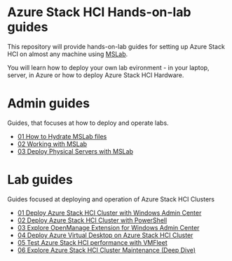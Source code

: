 # Azure Stack HCI Hands-on-lab guides

This repository will provide hands-on-lab guides for setting up Azure Stack HCI on almost any machine using [MSLab](aka.ms/mslab).

You will learn how to deploy your own lab evironment - in your laptop, server, in Azure or how to deploy Azure Stack HCI Hardware.

# Admin guides

Guides, that focuses at how to deploy and operate labs.

* [01 How to Hydrate MSLab files](admin-guides/01-HydrateMSLab/readme.md)
* [02 Working with MSLab](admin-guides/02-WorkingWithMSLab/readme.md)
* [03 Deploy Physical Servers with MSLab](admin-guides/03-DeployPhysicalServersWithMSLab/readme.md)

# Lab guides

Guides focused at deploying and operation of Azure Stack HCI Clusters

* [01 Deploy Azure Stack HCI Cluster with Windows Admin Center](lab-guides/01-DeployAzureStackHCICluster-WAC/readme.md)
* [02 Deploy Azure Stack HCI Cluster with PowerShell](lab-guides/02-DeployAzureStackHCICluster-PowerShell/readme.md)
* [03 Explore OpenManage Extension for Windows Admin Center](lab-guides/03-OpenManageExtensionForWAC/readme.md)
* [04 Deploy Azure Virtual Desktop on Azure Stack HCI Cluster](lab-guides/04-DeployAVDonAzureStackHCI/readme.md)
* [05 Test Azure Stack HCI performance with VMFleet](lab-guides/05-TestPerformanceWithVMFleet/readme.md)
* [06 Explore Azure Stack HCI Cluster Maintenance (Deep Dive)](lab-guides/06-AzSHCIClusterMaintenanceDeepDive/readme.md)
